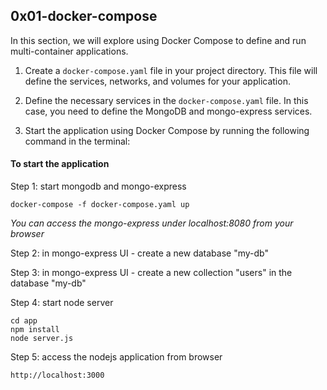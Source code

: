 ## 0x01-docker-compose

In this section, we will explore using Docker Compose to define and run multi-container applications.

1. Create a `docker-compose.yaml` file in your project directory. This file will define the services, networks, and volumes for your application.

2. Define the necessary services in the `docker-compose.yaml` file. In this case, you need to define the MongoDB and mongo-express services.

3. Start the application using Docker Compose by running the following command in the terminal:

#### To start the application

Step 1: start mongodb and mongo-express

    docker-compose -f docker-compose.yaml up
    
_You can access the mongo-express under localhost:8080 from your browser_
    
Step 2: in mongo-express UI - create a new database "my-db"

Step 3: in mongo-express UI - create a new collection "users" in the database "my-db"       
    
Step 4: start node server 

    cd app
    npm install
    node server.js
    
Step 5: access the nodejs application from browser 

    http://localhost:3000
